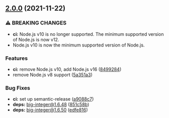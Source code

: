 ## [2.0.0](https://github.com/KenanY/lucas-lehmer-test/compare/1.0.4...2.0.0) (2021-11-22)


### ⚠ BREAKING CHANGES

* **ci:** Node.js v10 is no longer supported. The minimum
supported version of Node.js is now v12.
* Node.js v10 is now the minimum supported version of
Node.js.

### Features

* **ci:** remove Node.js v10, add Node.js v16 ([8499284](https://github.com/KenanY/lucas-lehmer-test/commit/8499284e84ba6a4e5e02df33f33db8232e22e6af))
* remove Node.js v8 support ([5a351a3](https://github.com/KenanY/lucas-lehmer-test/commit/5a351a3b7e637d72fa374ab50b7c788d9683a06a))


### Bug Fixes

* **ci:** set up semantic-release ([a9088c7](https://github.com/KenanY/lucas-lehmer-test/commit/a9088c71e04ba8a24edaf25ba6ffba7e0671e21e))
* **deps:** big-integer@1.6.48 ([851c58b](https://github.com/KenanY/lucas-lehmer-test/commit/851c58bd51d1a29a979526c4477d77caa5f2356a))
* **deps:** big-integer@1.6.50 ([edfe816](https://github.com/KenanY/lucas-lehmer-test/commit/edfe816e8611c4c122f5e58fd0911e2308531cfa))
